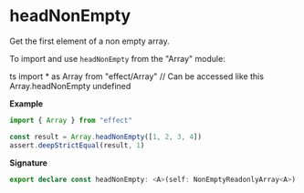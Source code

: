 # headNonEmpty

Get the first element of a non empty array.

To import and use `headNonEmpty` from the "Array" module:

ts
import \* as Array from "effect/Array"
// Can be accessed like this
Array.headNonEmpty
undefined

**Example**

```ts
import { Array } from "effect"

const result = Array.headNonEmpty([1, 2, 3, 4])
assert.deepStrictEqual(result, 1)
```

**Signature**

```ts
export declare const headNonEmpty: <A>(self: NonEmptyReadonlyArray<A>) => A
```
